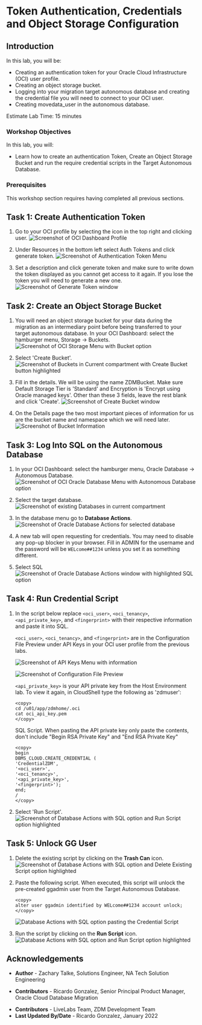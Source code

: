 # Token Authentication, Credentials and Object Storage Configuration

## Introduction
In this lab, you will be:
  * Creating an authentication token for your Oracle Cloud Infrastructure (OCI) user profile.
  * Creating an object storage bucket.
  * Logging into your migration target autonomous database and creating the credential file you will need to connect to your OCI user.
  * Creating movedata\_user in the autonomous database.

Estimate Lab Time: 15 minutes

### Workshop Objectives

In this lab, you will:
* Learn how to create an authentication Token, Create an Object Storage Bucket and run the require credential scripts in the Target Autonomous Database.

### Prerequisites
This workshop section requires having completed all previous sections.


## **Task 1: Create Authentication Token**
1. Go to your OCI profile by selecting the icon in the top right and clicking user.
    ![Screenshot of OCI Dashboard Profile](./images/dashboard-profile.png)

2. Under Resources in the bottom left select Auth Tokens and click generate token.
    ![Screenshot of Authentication Token Menu](./images/auth-token.png)

3. Set a description and click generate token and make sure to write down the token displayed as you cannot get access to it again. If you lose the token you will need to generate a new one.
    ![Screenshot of Generate Token window](./images/token-desc.png)

## **Task 2: Create an Object Storage Bucket**

1. You will need an object storage bucket for your data during the migration as an intermediary point before being transferred to your target autonomous database. In your OCI Dashboard: select the hamburger menu, Storage -> Buckets.
    ![Screenshot of OCI Storage Menu with Bucket option](./images/bucket-path.png)

2. Select 'Create Bucket'.
    ![Screenshot of Buckets in Current compartment with Create Bucket button highlighted](./images/create-bucket.png)

3. Fill in the details. We will be using the name ZDMBucket. Make sure Default Storage Tier is 'Standard' and Encryption is 'Encrypt using Oracle managed keys'. Other than these 3 fields, leave the rest blank and click 'Create'.
    ![Screenshot of Create Bucket window](./images/bucket-form.png)

4. On the Details page the two most important pieces of information for us are the bucket name and namespace which we will need later.
    ![Screenshot of Bucket Information](./images/bucket-page.png)

## **Task 3: Log Into SQL on the Autonomous Database**

1. In your OCI Dashboard: select the hamburger menu, Oracle Database -> Autonomous Database.
    ![Screenshot of OCI Oracle Database Menu with Autonomous Database option](./images/menu-auton.png)

2. Select the target database.
    ![Screenshot of existing Databases in current compartment](./images/select-auton.png)

3. In the database menu go to __Database Actions__.
    ![Screenshot of Oracle Database Actions for selected database](./images/db-action.png)

4. A new tab will open requesting for credentials. You may need to disable any pop-up blocker in your browser. Fill in ADMIN for the username and the password will be `WELcome##1234` unless you set it as something different.

5. Select SQL
    ![Screenshot of Oracle Database Actions window with highlighted SQL option](./images/select-sql.png)


## **Task 4: Run Credential Script**
1. In the script below replace `<oci_user>`, `<oci_tenancy>`, `<api_private_key>`, and `<fingerprint>` with their respective information and paste it into SQL.

    `<oci_user>`, `<oci_tenancy>`, and `<fingerprint>` are in the Configuration File Preview under API Keys in your OCI user profile from the previous labs.

    ![Screenshot of API Keys Menu with information](./images/view-config-prev.png)

    ![Screenshot of Configuration File Preview](./images/config-prev.png)

    `<api_private_key>` is your API private key from the Host Environment lab. To view it again, in CloudShell type the following as 'zdmuser':

    ```
    <copy>
    cd /u01/app/zdmhome/.oci
    cat oci_api_key.pem
    </copy>
    ```

    SQL Script. When pasting the API private key only paste the contents, don't include "Begin RSA Private Key" and "End RSA Private Key"

    ```
    <copy>
    begin
    DBMS_CLOUD.CREATE_CREDENTIAL (
    'CredentialZDM',
    '<oci_user>',
    '<oci_tenancy>',
    '<api_private_key>',
    '<fingerprint>');
    end;
    /
    </copy>
    ```

2. Select 'Run Script'.
    ![Screenshot of Database Actions with SQL option and Run Script option highlighted](./images/cred-script.png)

## **Task 5: Unlock GG User**

1. Delete the existing script by clicking on the __Trash Can__ icon.
    ![Screenshot of  Database Actions with SQL option and Delete Existing Script option highlighted](./images/delete-script.png)

2. Paste the following script. When executed, this script will unlock the pre-created ggadmin user from the Target Autonomous Database.

    ```
    <copy>
    alter user ggadmin identified by WELcome##1234 account unlock;
    </copy>
    ```
    ![ Database Actions with SQL option pasting the Credential Script](./images/copy-unlock-script.png)

3. Run the script by clicking on the __Run Script__ icon.
    ![ Database Actions with SQL option and Run Script option highlighted](./images/run-unlock-script.png)

## Acknowledgements
* **Author** - Zachary Talke, Solutions Engineer, NA Tech Solution Engineering
- **Contributors** - Ricardo Gonzalez, Senior Principal Product Manager, Oracle Cloud Database Migration
* **Contributors** - LiveLabs Team, ZDM Development Team
* **Last Updated By/Date** - Ricardo Gonzalez, January 2022
